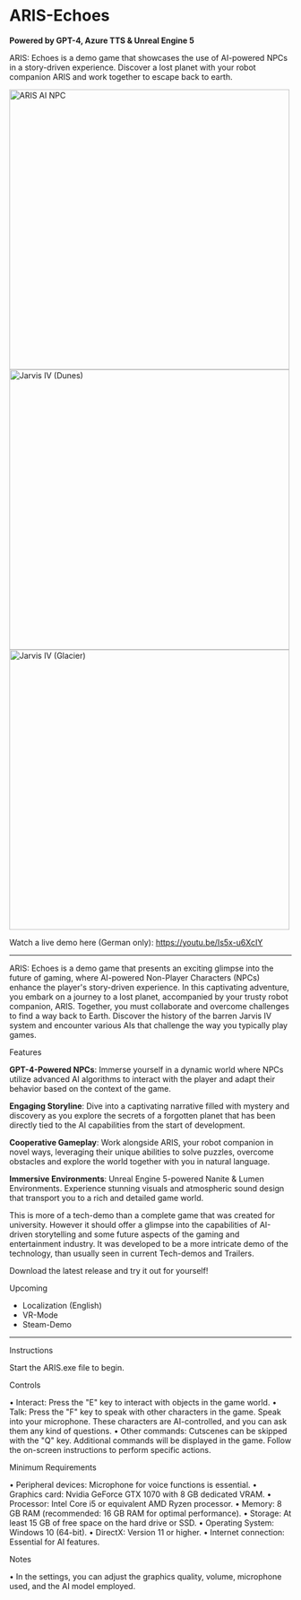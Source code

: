 # ARIS-Echoes

**Powered by GPT-4, Azure TTS & Unreal Engine 5**

ARIS: Echoes is a demo game that showcases the use of AI-powered NPCs in a story-driven experience. Discover a lost planet with your robot companion ARIS and work together to escape back to earth.

<img width="500" alt="ARIS AI NPC" src="https://github.com/oscaem/ARIS-Echoes/assets/48035650/9666af46-1aa8-468f-b3fd-2cf98828b836">

<img width="500" alt="Jarvis IV (Dunes)" src="https://github.com/oscaem/ARIS-Echoes/assets/48035650/b84d6e74-dd55-456b-b3af-89a9995d5877">

<img width="500" alt="Jarvis IV (Glacier)" src="https://github.com/oscaem/ARIS-Echoes/assets/48035650/3f521742-5756-4a0a-8dc0-ee8398fa5a74">


Watch a live demo here (German only): https://youtu.be/Is5x-u6XcIY

_______________________


ARIS: Echoes is a demo game that presents an exciting glimpse into the future of gaming, where AI-powered Non-Player Characters (NPCs) enhance the player's story-driven experience. In this captivating adventure, you embark on a journey to a lost planet, accompanied by your trusty robot companion, ARIS. Together, you must collaborate and overcome challenges to find a way back to Earth. Discover the history of the barren Jarvis IV system and encounter various AIs that challenge the way you typically play games. 

Features

**GPT-4-Powered NPCs**: Immerse yourself in a dynamic world where NPCs utilize advanced AI algorithms to interact with the player and adapt their behavior based on the context of the game.

**Engaging Storyline**: Dive into a captivating narrative filled with mystery and discovery as you explore the secrets of a forgotten planet that has been directly tied to the AI capabilities from the start of development. 

**Cooperative Gameplay**: Work alongside ARIS, your robot companion in novel ways, leveraging their unique abilities to solve puzzles, overcome obstacles and explore the world together with you in natural language.

**Immersive Environments**: Unreal Engine 5-powered Nanite & Lumen Environments. Experience stunning visuals and atmospheric sound design that transport you to a rich and detailed game world.


This is more of a tech-demo than a complete game that was created for university. However it should offer a glimpse into the capabilities of AI-driven storytelling and some future aspects of the gaming and entertainment industry. It was developed to be a more intricate demo of the technology, than usually seen in current Tech-demos and Trailers. 

Download the latest release and try it out for yourself! 


Upcoming

- Localization (English)
- VR-Mode
- Steam-Demo

_________________________

Instructions

Start the ARIS.exe file to begin.

Controls

• Interact: Press the "E" key to interact with objects in the game world.
• Talk: Press the "F" key to speak with other characters in the game. Speak into your microphone. These characters are AI-controlled, and you can ask them any kind of questions.
• Other commands: Cutscenes can be skipped with the "Q" key. Additional commands will be displayed in the game. Follow the on-screen instructions to perform specific actions.

Minimum Requirements

• Peripheral devices: Microphone for voice functions is essential.
• Graphics card: Nvidia GeForce GTX 1070 with 8 GB dedicated VRAM.
• Processor: Intel Core i5 or equivalent AMD Ryzen processor.
• Memory: 8 GB RAM (recommended: 16 GB RAM for optimal performance).
• Storage: At least 15 GB of free space on the hard drive or SSD.
• Operating System: Windows 10 (64-bit).
• DirectX: Version 11 or higher.
• Internet connection: Essential for AI features.

Notes

• In the settings, you can adjust the graphics quality, volume, microphone used, and the AI model employed.

